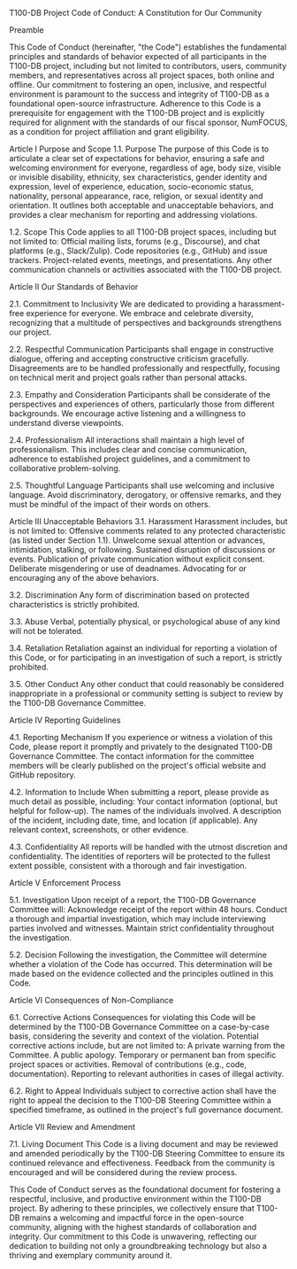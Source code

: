 T100-DB Project Code of Conduct: A Constitution for Our Community

Preamble

This Code of Conduct (hereinafter, "the Code") establishes the fundamental principles and standards of behavior expected of all participants in the T100-DB project, including but not limited to contributors, users, community members, and representatives across all project spaces, both online and offline. Our commitment to fostering an open, inclusive, and respectful environment is paramount to the success and integrity of T100-DB as a foundational open-source infrastructure. Adherence to this Code is a prerequisite for engagement with the T100-DB project and is explicitly required for alignment with the standards of our fiscal sponsor, NumFOCUS, as a condition for project affiliation and grant eligibility.

Article I
Purpose and Scope
1.1. Purpose
The purpose of this Code is to articulate a clear set of expectations for behavior, ensuring a safe and welcoming environment for everyone, regardless of age, body size, visible or invisible disability, ethnicity, sex characteristics, gender identity and expression, level of experience, education, socio-economic status, nationality, personal appearance, race, religion, or sexual identity and orientation. It outlines both acceptable and unacceptable behaviors, and provides a clear mechanism for reporting and addressing violations.

1.2. Scope
This Code applies to all T100-DB project spaces, including but not limited to: Official mailing lists, forums (e.g., Discourse), and chat platforms (e.g., Slack/Zulip). Code repositories (e.g., GitHub) and issue trackers. Project-related events, meetings, and presentations. Any other communication channels or activities associated with the T100-DB project.


Article II
Our Standards of Behavior

2.1. Commitment to Inclusivity
We are dedicated to providing a harassment-free experience for everyone. We embrace and celebrate diversity, recognizing that a multitude of perspectives and backgrounds strengthens our project.

2.2. Respectful Communication
Participants shall engage in constructive dialogue, offering and accepting constructive criticism gracefully. Disagreements are to be handled professionally and respectfully, focusing on technical merit and project goals rather than personal attacks.

2.3. Empathy and Consideration
 Participants shall be considerate of the perspectives and experiences of others, particularly those from different backgrounds. We encourage active listening and a willingness to understand diverse viewpoints.

2.4. Professionalism
All interactions shall maintain a high level of professionalism. This includes clear and concise communication, adherence to established project guidelines, and a commitment to collaborative problem-solving.

2.5. Thoughtful Language
Participants shall use welcoming and inclusive language. Avoid discriminatory, derogatory, or offensive remarks, and they must be mindful of the impact of their words on others.


Article III
Unacceptable Behaviors
3.1. Harassment
Harassment includes, but is not limited to: Offensive comments related to any protected characteristic (as listed under Section 1.1). Unwelcome sexual attention or advances, intimidation, stalking, or following. Sustained disruption of discussions or events. Publication of private communication without explicit consent. Deliberate misgendering or use of deadnames. Advocating for or encouraging any of the above behaviors.

3.2. Discrimination
 Any form of discrimination based on protected characteristics is strictly prohibited.

3.3. Abuse
Verbal, potentially physical, or psychological abuse of any kind will not be tolerated.

3.4. Retaliation
Retaliation against an individual for reporting a violation of this Code, or for participating in an investigation of such a report, is strictly prohibited.

3.5. Other Conduct
Any other conduct that could reasonably be considered inappropriate in a professional or community setting is subject to review by the T100-DB Governance Committee.


Article IV
Reporting Guidelines

4.1. Reporting Mechanism
If you experience or witness a violation of this Code, please report it promptly    and privately to the designated T100-DB Governance Committee. The contact information for the committee members will be clearly published on the project's official website and GitHub repository.

4.2. Information to Include
When submitting a report, please provide as much detail as possible, including: Your contact information (optional, but helpful for follow-up). The names of the individuals involved. A description of the incident, including date, time, and location (if applicable). Any relevant context, screenshots, or other evidence.

4.3. Confidentiality
All reports will be handled with the utmost discretion and confidentiality. The identities of reporters will be protected to the fullest extent possible, consistent with a thorough and fair investigation.


Article V
Enforcement Process

5.1. Investigation
Upon receipt of a report, the T100-DB Governance Committee will: Acknowledge receipt of the report within 48 hours. Conduct a thorough and impartial investigation, which may include interviewing parties involved and witnesses. Maintain strict confidentiality throughout the investigation.

5.2. Decision
Following the investigation, the Committee will determine whether a violation of the Code has occurred. This determination will be made based on the evidence collected and the principles outlined in this Code.


Article VI
Consequences of Non-Compliance

6.1. Corrective Actions
Consequences for violating this Code will be determined by the T100-DB Governance Committee on a case-by-case basis, considering the severity and context of the violation. Potential corrective actions include, but are not limited to: A private warning from the Committee. A public apology. Temporary or permanent ban from specific project spaces or activities. Removal of contributions (e.g., code, documentation). Reporting to relevant authorities in cases of illegal activity.

6.2. Right to Appeal
Individuals subject to corrective action shall have the right to appeal the decision to the T100-DB Steering Committee within a specified timeframe, as outlined in the project's full governance document.


Article VII
Review and Amendment

7.1. Living Document
This Code is a living document and may be reviewed and amended periodically by the T100-DB Steering Committee to ensure its continued relevance and effectiveness. Feedback from the community is encouraged and will be considered during the review process.

This Code of Conduct serves as the foundational document for fostering a respectful, inclusive, and productive environment within the T100-DB project. By adhering to these principles, we collectively ensure that T100-DB remains a welcoming and impactful force in the open-source community, aligning with the highest standards of collaboration and integrity. Our commitment to this Code is unwavering, reflecting our dedication to building not only a groundbreaking technology but also a thriving and exemplary community around it.
